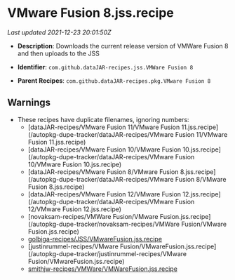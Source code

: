 # VMware Fusion 8.jss.recipe

_Last updated 2021-12-23 20:01:50Z_

- **Description**: Downloads the current release version of VMWare Fusion 8 and then uploads to the JSS

- **Identifier**: `com.github.dataJAR-recipes.jss.VMWare Fusion 8`

- **Parent Recipes**: `com.github.dataJAR-recipes.pkg.VMware Fusion 8`


## Warnings

- These recipes have duplicate filenames, ignoring numbers:
    - [dataJAR-recipes/VMware Fusion 11/VMware Fusion 11.jss.recipe](/autopkg-dupe-tracker/dataJAR-recipes/VMware Fusion 11/VMware Fusion 11.jss.recipe)
    - [dataJAR-recipes/VMware Fusion 10/VMware Fusion 10.jss.recipe](/autopkg-dupe-tracker/dataJAR-recipes/VMware Fusion 10/VMware Fusion 10.jss.recipe)
    - [dataJAR-recipes/VMware Fusion 8/VMware Fusion 8.jss.recipe](/autopkg-dupe-tracker/dataJAR-recipes/VMware Fusion 8/VMware Fusion 8.jss.recipe)
    - [dataJAR-recipes/VMware Fusion 12/VMware Fusion 12.jss.recipe](/autopkg-dupe-tracker/dataJAR-recipes/VMware Fusion 12/VMware Fusion 12.jss.recipe)
    - [novaksam-recipes/VMWare Fusion/VMware Fusion.jss.recipe](/autopkg-dupe-tracker/novaksam-recipes/VMWare Fusion/VMware Fusion.jss.recipe)
    - [golbiga-recipes/JSS/VMwareFusion.jss.recipe](/autopkg-dupe-tracker/golbiga-recipes/JSS/VMwareFusion.jss.recipe)
    - [justinrummel-recipes/VMware Fusion/VMwareFusion.jss.recipe](/autopkg-dupe-tracker/justinrummel-recipes/VMware Fusion/VMwareFusion.jss.recipe)
    - [smithjw-recipes/VMWare/VMWareFusion.jss.recipe](/autopkg-dupe-tracker/smithjw-recipes/VMWare/VMWareFusion.jss.recipe)